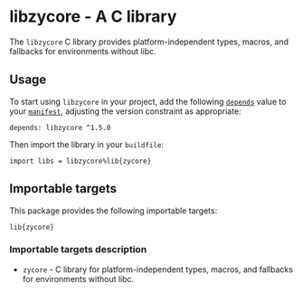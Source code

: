 # libzycore - A C library

The `libzycore` C library provides platform-independent types, macros, and fallbacks for environments without libc.

## Usage

To start using `libzycore` in your project, add the following [`depends`](https://build2.org/bpkg/doc/build2-package-manager-manual.xhtml#manifest-package-depends) value to your [`manifest`](https://build2.org/bpkg/doc/build2-package-manager-manual.xhtml#manifests), adjusting the version constraint as appropriate:

```
depends: libzycore ^1.5.0
```

Then import the library in your `buildfile`:

```
import libs = libzycore%lib{zycore}
```

## Importable targets

This package provides the following importable targets:

```
lib{zycore}
```

### Importable targets description

* `zycore` - C library for platform-independent types, macros, and fallbacks for environments without libc.

